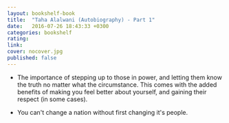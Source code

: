 ```yaml
---
layout: bookshelf-book
title:  "Taha Alalwani (Autobiography) - Part 1"
date:   2016-07-26 18:43:33 +0300
categories: bookshelf
rating:
link:
cover: nocover.jpg
published: false
---
```

- The importance of stepping up to those in power, and letting them know the truth no matter what the circumstance. This comes with the added benefits of making you feel better about yourself, and gaining their respect (in some cases).

- You can't change a nation without first changing it's people.
